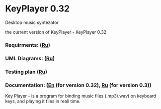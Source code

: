 # KeyPlayer 0.32

Desktop music syntezator

the current version of KeyPlayer - KeyPlayer 0.32

### Requirments: ([Ru](https://fyodorovaleksej.github.io/KeyPlayer/projectDocumentation/SRS))

### UML Diagrams: ([Ru](https://fyodorovaleksej.github.io/KeyPlayer/projectDocumentation/UMLDiagrams/))

### Testing plan ([Ru](https://fyodorovaleksej.github.io/KeyPlayer/projectDocumentation/testing/testPlan))

### Documentation: ([En](https://fyodorovaleksej.github.io/KeyPlayer/sourceDocumentation/en/html/index.html) (for version 0.32), [Ru](https://fyodorovaleksej.github.io/KeyPlayer/sourceDocumentation/ru/html/) (for version 0.3))

Key Player - is a program for binding music files (.mp3/.wav) on keyboard keys, and playing it files in reall time.
